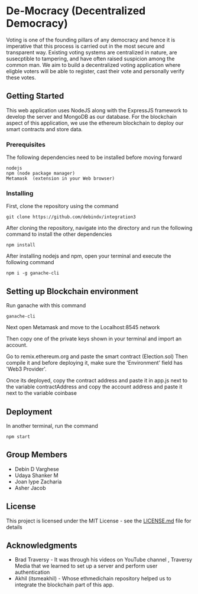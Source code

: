 # De-Mocracy (Decentralized Democracy)

Voting is one of the founding pillars of any democracy and hence it is imperative that this process is carried out in the most secure and transparent way. Existing voting systems are centralized in nature, are susecptible to tampering, and have often raised suspicion among the common man. We aim to build a decentralized voting application where eligble voters will be able to register, cast their vote and personally verify these votes. 

## Getting Started

This web application uses NodeJS along with the ExpressJS framework to develop the server and MongoDB as our database. For the blockchain aspect of this application, we use the ethereum blockchain to deploy our smart contracts and store data. 

### Prerequisites

The following dependencies need to be installed before moving forward

```
nodejs
npm (node package manager)
Metamask  (extension in your Web browser)
```


### Installing

First, clone the repository using the command

```
git clone https://github.com/debindv/integration3
```
After cloning the repository, navigate into the directory and run the following command to install the other dependencies 

```
npm install
```

After installing nodejs and npm, open your terminal and execute the following command

```
npm i -g ganache-cli
```


## Setting up Blockchain environment


Run ganache with this command

```
ganache-cli
```

Next open Metamask and move to the Localhost:8545 network

Then copy one of the private keys shown in your terminal and import an account.

Go to  remix.ethereum.org and paste the smart contract (Election.sol)
Then compile it and before deploying it, make sure the 'Environment' field has 'Web3 Provider'.

Once its deployed, copy the contract address and paste it in app.js next to the variable contractAddress and copy the account address and paste it next to the variable coinbase


## Deployment

In another terminal, run the command

```
npm start
```

## Group Members

* Debin D Varghese
* Udaya Shanker M
* Joan Iype Zacharia
* Asher Jacob


## License

This project is licensed under the MIT License - see the [LICENSE.md](LICENSE.md) file for details

## Acknowledgments

* Brad Traversy - It was through his videos on YouTube channel , Traversy Media that we learned to set up a server and perform user authentication
* Akhil (itsmeakhil) - Whose ethmedichain repository helped us to integrate the blockchain part of this app.

